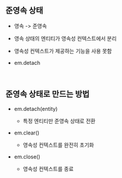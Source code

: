 ## 준영속 상태

- 영속 -> 준영속

- 영속 상태의 엔티티가 영속성 컨텍스트에서 분리

- 영속성 컨텍스트가 제공하는 기능을 사용 못함

- em.detach

<br >

## 준영속 상태로 만드는 방법

- em.detach(entity)

    - 특정 엔티티만 준영속 상태로 전환

- em.clear()

    - 영속성 컨텍스트를 완전히 초기화

- em.close()

    - 영속성 컨텍스트를 종료
    